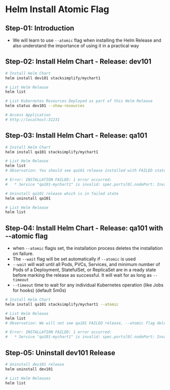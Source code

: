 # Helm Install Atomic Flag

## Step-01: Introduction

- We will learn to use `--atomic` flag when installing the Helm Release and also understand the importance of using it in a practical way

## Step-02: Install Helm Chart - Release: dev101

```sh
# Install Helm Chart
helm install dev101 stacksimplify/mychart1

# List Helm Release
helm list

# List Kubernetes Resources Deployed as part of this Helm Release
helm status dev101 --show-resources

# Access Application
# http://localhost:31231
```

## Step-03: Install Helm Chart - Release: qa101

```sh
# Install Helm Chart
helm install qa101 stacksimplify/mychart1

# List Helm Release
helm list
# Observation: You should see qa101 release installed with FAILED status

# Error: INSTALLATION FAILED: 1 error occurred:
# 	* Service "qa101-mychart1" is invalid: spec.ports[0].nodePort: Invalid value: 31231: provided port is already allocated

# Uninstall qa101 release which is in failed state
helm uninstall qa101

# List Helm Release
helm list
```


## Step-04: Install Helm Chart - Release: qa101 with --atomic flag

- when `--atomic` flagis set, the installation process deletes the installation on failure.
- The `--wait` flag will be set automatically if `--atomic` is used
- `--wait` will wait until all Pods, PVCs, Services, and minimum number of Pods of a Deployment, StatefulSet, or ReplicaSet are in a ready state before marking the release as successful. It will wait for as long as `--timeout`
- `--timeout`  time to wait for any individual Kubernetes operation (like Jobs for hooks) (default 5m0s)

```sh
# Install Helm Chart
helm install qa101 stacksimplify/mychart1 --atomic

# List Helm Release
helm list
# Observation: We will not see qa101 FAILED release, --atomic flag deleted the release as soon as it is failed with error

# Error: INSTALLATION FAILED: 1 error occurred:
# 	* Service "qa101-mychart1" is invalid: spec.ports[0].nodePort: Invalid value: 31231: provided port is already allocated
```

## Step-05: Uninstall dev101 Release

```sh
# Uninstall dev101 release
helm uninstall dev101

# List Helm Releases
helm list
```
